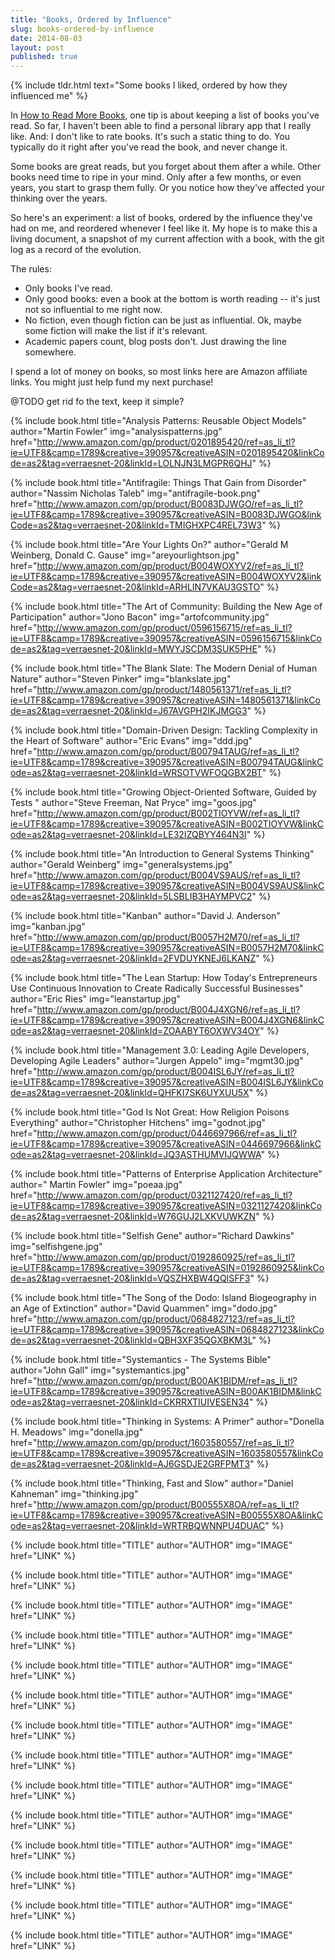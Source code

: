 ```yaml
---
title: "Books, Ordered by Influence"
slug: books-ordered-by-influence
date: 2014-08-03
layout: post
published: true
---
```


{% include tldr.html text="Some books I liked, ordered by how they influenced me" %}

In [How to Read More Books](/2012/12/how-to-read-more-books/), one tip is about keeping a list of books you've read. So far, I haven't been able to find a personal library app that I really like. And: I don't like to rate books. It's such a static thing to do. You typically do it right after you've read the book, and never change it. 

Some books are great reads, but you forget about them after a while. Other books need time to ripe in your mind. Only after a few months, or even years, you start to grasp them fully. Or you notice how they've affected your thinking over the years. 

So here's an experiment: a list of books, ordered by the influence they've had on me, and reordered whenever I feel like it. My hope is to make this a living document, a snapshot of my current affection with a book, with the git log as a record of the evolution.

The rules:

- Only books I've read.
- Only good books: even a book at the bottom is worth reading -- it's just not so influential to me right now.
- No fiction, even though fiction can be just as influential. Ok, maybe some fiction will make the list if it's relevant.
- Academic papers count, blog posts don't. Just drawing the line somewhere.

I spend a lot of money on books, so most links here are Amazon affiliate links. You might just help fund my next purchase!

@TODO get rid fo the text, keep it simple?

<div class="media">

{% include book.html title="Analysis Patterns: Reusable Object Models" author="Martin Fowler" img="analysispatterns.jpg" href="http://www.amazon.com/gp/product/0201895420/ref=as_li_tl?ie=UTF8&camp=1789&creative=390957&creativeASIN=0201895420&linkCode=as2&tag=verraesnet-20&linkId=LOLNJN3LMGPR6QHJ" %}

{% include book.html title="Antifragile: Things That Gain from Disorder" author="Nassim Nicholas Taleb" img="antifragile-book.png" href="http://www.amazon.com/gp/product/B0083DJWGO/ref=as_li_tl?ie=UTF8&camp=1789&creative=390957&creativeASIN=B0083DJWGO&linkCode=as2&tag=verraesnet-20&linkId=TMIGHXPC4REL73W3" %}

{% include book.html title="Are Your Lights On?" author="Gerald M Weinberg, Donald C. Gause" img="areyourlightson.jpg" href="http://www.amazon.com/gp/product/B004WOXYV2/ref=as_li_tl?ie=UTF8&camp=1789&creative=390957&creativeASIN=B004WOXYV2&linkCode=as2&tag=verraesnet-20&linkId=ARHLIN7VKAU3GSTO" %}

{% include book.html title="The Art of Community: Building the New Age of Participation" author="Jono Bacon" img="artofcommunity.jpg" href="http://www.amazon.com/gp/product/0596156715/ref=as_li_tl?ie=UTF8&camp=1789&creative=390957&creativeASIN=0596156715&linkCode=as2&tag=verraesnet-20&linkId=MWYJSCDM3SUK5PHE" %}

{% include book.html title="The Blank Slate: The Modern Denial of Human Nature" author="Steven Pinker" img="blankslate.jpg" href="http://www.amazon.com/gp/product/1480561371/ref=as_li_tl?ie=UTF8&camp=1789&creative=390957&creativeASIN=1480561371&linkCode=as2&tag=verraesnet-20&linkId=J67AVGPH2IKJMGG3" %}

{% include book.html title="Domain-Driven Design: Tackling Complexity in the Heart of Software" author="Eric Evans" img="ddd.jpg" href="http://www.amazon.com/gp/product/B00794TAUG/ref=as_li_tl?ie=UTF8&camp=1789&creative=390957&creativeASIN=B00794TAUG&linkCode=as2&tag=verraesnet-20&linkId=WRSOTVWFOQGBX2BT" %}

{% include book.html title="Growing Object-Oriented Software, Guided by Tests " author="Steve Freeman, Nat Pryce" img="goos.jpg" href="http://www.amazon.com/gp/product/B002TIOYVW/ref=as_li_tl?ie=UTF8&camp=1789&creative=390957&creativeASIN=B002TIOYVW&linkCode=as2&tag=verraesnet-20&linkId=LE32IZQBYY464N3I" %}

{% include book.html title="An Introduction to General Systems Thinking" author="Gerald Weinberg" img="generalsystems.jpg" href="http://www.amazon.com/gp/product/B004VS9AUS/ref=as_li_tl?ie=UTF8&camp=1789&creative=390957&creativeASIN=B004VS9AUS&linkCode=as2&tag=verraesnet-20&linkId=5LSBLIB3HAYMPVC2" %}

{% include book.html title="Kanban" author="David J. Anderson" img="kanban.jpg" href="http://www.amazon.com/gp/product/B0057H2M70/ref=as_li_tl?ie=UTF8&camp=1789&creative=390957&creativeASIN=B0057H2M70&linkCode=as2&tag=verraesnet-20&linkId=2FVDUYKNEJ6LKANZ" %}

{% include book.html title="The Lean Startup: How Today's Entrepreneurs Use Continuous Innovation to Create Radically Successful Businesses" author="Eric Ries" img="leanstartup.jpg" href="http://www.amazon.com/gp/product/B004J4XGN6/ref=as_li_tl?ie=UTF8&camp=1789&creative=390957&creativeASIN=B004J4XGN6&linkCode=as2&tag=verraesnet-20&linkId=ZOAABYT6OXWV34OY" %}

{% include book.html title="Management 3.0: Leading Agile Developers, Developing Agile Leaders" author="Jurgen Appelo" img="mgmt30.jpg" href="http://www.amazon.com/gp/product/B004ISL6JY/ref=as_li_tl?ie=UTF8&camp=1789&creative=390957&creativeASIN=B004ISL6JY&linkCode=as2&tag=verraesnet-20&linkId=QHFKI7SK6UYXUU5X" %}

{% include book.html title="God Is Not Great: How Religion Poisons Everything" author="Christopher Hitchens" img="godnot.jpg" href="http://www.amazon.com/gp/product/0446697966/ref=as_li_tl?ie=UTF8&camp=1789&creative=390957&creativeASIN=0446697966&linkCode=as2&tag=verraesnet-20&linkId=JQ3ASTHUMVIJQWWA" %}

{% include book.html title="Patterns of Enterprise Application Architecture" author=" Martin Fowler" img="poeaa.jpg" href="http://www.amazon.com/gp/product/0321127420/ref=as_li_tl?ie=UTF8&camp=1789&creative=390957&creativeASIN=0321127420&linkCode=as2&tag=verraesnet-20&linkId=W76GUJ2LXKVUWKZN" %}

{% include book.html title="Selfish Gene" author="Richard Dawkins" img="selfishgene.jpg" href="http://www.amazon.com/gp/product/0192860925/ref=as_li_tl?ie=UTF8&camp=1789&creative=390957&creativeASIN=0192860925&linkCode=as2&tag=verraesnet-20&linkId=VQSZHXBW4QQISFF3" %}

{% include book.html title="The Song of the Dodo: Island Biogeography in an Age of Extinction" author="David Quammen" img="dodo.jpg" href="http://www.amazon.com/gp/product/0684827123/ref=as_li_tl?ie=UTF8&camp=1789&creative=390957&creativeASIN=0684827123&linkCode=as2&tag=verraesnet-20&linkId=QBH3XF35QGXBKM3L" %}

{% include book.html title="Systemantics - The Systems Bible" author="John Gall" img="systemantics.jpg" href="http://www.amazon.com/gp/product/B00AK1BIDM/ref=as_li_tl?ie=UTF8&camp=1789&creative=390957&creativeASIN=B00AK1BIDM&linkCode=as2&tag=verraesnet-20&linkId=CKRRXTIUIVESEN34" %}

{% include book.html title="Thinking in Systems: A Primer" author="Donella H. Meadows" img="donella.jpg" href="http://www.amazon.com/gp/product/1603580557/ref=as_li_tl?ie=UTF8&camp=1789&creative=390957&creativeASIN=1603580557&linkCode=as2&tag=verraesnet-20&linkId=AJ6GSDJE2GRFPMT3" %}

{% include book.html title="Thinking, Fast and Slow" author="Daniel Kahneman" img="thinking.jpg" href="http://www.amazon.com/gp/product/B00555X8OA/ref=as_li_tl?ie=UTF8&camp=1789&creative=390957&creativeASIN=B00555X8OA&linkCode=as2&tag=verraesnet-20&linkId=WRTRBQWNNPU4DUAC" %}

{% include book.html title="TITLE" author="AUTHOR" img="IMAGE" href="LINK" %}

{% include book.html title="TITLE" author="AUTHOR" img="IMAGE" href="LINK" %}

{% include book.html title="TITLE" author="AUTHOR" img="IMAGE" href="LINK" %}

{% include book.html title="TITLE" author="AUTHOR" img="IMAGE" href="LINK" %}

{% include book.html title="TITLE" author="AUTHOR" img="IMAGE" href="LINK" %}

{% include book.html title="TITLE" author="AUTHOR" img="IMAGE" href="LINK" %}

{% include book.html title="TITLE" author="AUTHOR" img="IMAGE" href="LINK" %}

{% include book.html title="TITLE" author="AUTHOR" img="IMAGE" href="LINK" %}

{% include book.html title="TITLE" author="AUTHOR" img="IMAGE" href="LINK" %}

{% include book.html title="TITLE" author="AUTHOR" img="IMAGE" href="LINK" %}

{% include book.html title="TITLE" author="AUTHOR" img="IMAGE" href="LINK" %}

{% include book.html title="TITLE" author="AUTHOR" img="IMAGE" href="LINK" %}

{% include book.html title="TITLE" author="AUTHOR" img="IMAGE" href="LINK" %}

{% include book.html title="TITLE" author="AUTHOR" img="IMAGE" href="LINK" %}

</div>
